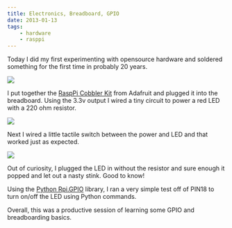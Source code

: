 ```yaml
---
title: Electronics, Breadboard, GPIO
date: 2013-01-13
tags:
    - hardware
    - rasppi
---
```


Today I did my first experimenting with opensource hardware and soldered something for the first time in probably 20 years.

![](/pictures/2012/adafruit-rpi-cobbler/adafruit-rpi-cobbler-medium.jpg)

I put together the [RaspPi Cobbler Kit](https://learn.adafruit.com/adafruit-pi-cobbler-kit) from Adafruit and plugged it into the breadboard.  Using the 3.3v output I wired a tiny circuit to power a red LED with a 220 ohm resistor.

![](/pictures/2013/rpi-breadboard-2/rpi-breadboard-2-medium.jpg)

<!-- more -->

Next I wired a little tactile switch between the power and LED and that worked just as expected.

![](/pictures/2013/rpi-breadboard-4/rpi-breadboard-4-medium.jpg)

Out of curiosity, I plugged the LED in without the resistor and sure enough it popped and let out a nasty stink.  Good to know!

Using the [Python Rpi.GPIO](https://pypi.python.org/pypi/RPi.GPIO) library, I ran a very simple test off of PIN18 to turn on/off the LED using Python commands.

Overall, this was a productive session of learning some GPIO and breadboarding basics.